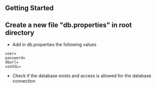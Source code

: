 ## Getting Started

## Create a new file "db.properties" in root directory

- Add in db.properties the following values

```text
user=
password=
dburl=
useSSL=
```

- Check if the database exists and access is allowed for the database connection
